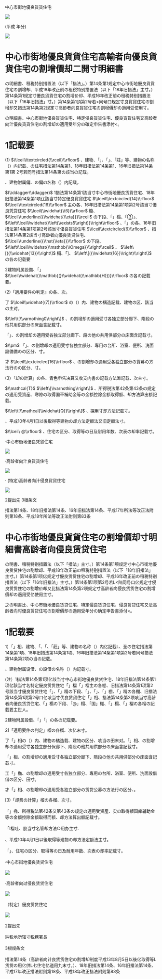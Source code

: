 中心市街地優良貨貨住宅

![](https://www.nta.go.jp/tmp/808dd6e7-3cd8-41ab-82a4-5c6526116111/images/1e35d74d48e169edebb3a7cc754f487920a613d01a31b6e90305252b4e2183e4.jpg)

(平成 年分)

![](https://www.nta.go.jp/tmp/808dd6e7-3cd8-41ab-82a4-5c6526116111/images/35fc566a41207ec4ed6173f437fbaf0ad01cdb73daf92e777b19fa4cf863c8d6.jpg)

# 中心市街地優良貨貨住宅高輸者向優良貨貨住宅の割增價却二開寸明細書

の明細書、租税特别措置法（以下「措法」。）第14条第1规定中心市街地優良貨貨住宅の割增却、平成18年改正前の租税特别措置法（以下「18年旧措法」主寸。）第14条第1规定寸優良貨貨住宅の割增价却、平成16年改正前の租税特别措置法（以下「16年旧措法」寸。）第14条第1頂第2号若<同号口规定寸良貨貨住宅の割增却又措法第14条第2规定寸高龄者向良貨貨住宅の割增價却の適用受使用寸。

の明細書、中心市街地優良貨貨住宅、特定侵良貨貨住宅、優良貨貨住宅又高龄者向汁優良貨貨住宅の割增却の適用受年分の確定申告書添付<。

# 1記载要

(1) $\\lceil\\textcircled{\\rceil}\\rfloor$ 、建物、「」、「」、「莊」等、建物の名称（）内記载、の住宅措法第14条第1、18年旧措法第14条第1、16年旧措法第14条第1第 2号若同号措法第14条第の該当の記载。

、建物附属偏、の偏の名称（）内記载。

$(\\ddagger\\ddagger)$ 1措法第14条第1該当寸中心市街地優良赁貨住宅、18年旧措法第14条第1项辽該当寸特定優良貨貨住宅 $\\lceil\\textcircled{14}\\rfloor$ $\\lceil\\textcircled{16}\\rfloor$ 主の各、16年旧措法第14条第1项第2号該当寸優良凭贷住宅 $\\lceil(\\widehat{\\6})\\rfloor$ 櫥、 $\\lceil\\underline{{\\widehat{\\eta}}}\\rceil$ の下段、「」榻、「③」、 $\\left\\lceil\\widehat{\\left(\\exists5\\right)}\\right\\rfloor$ 、「」の各、16年旧措法第14条第1项第2号該当寸優良貨貨住宅 $\\lceil\\textcircled{6}\\rfloor$ 、措法第14条第2該当寸高龄者向優良赁贷住宅、 $\\lceil\\underline{{\\hat{\\eta}}}\\rfloor$ の下段、 $\\left\\lceil\\widehat{\\mathbb{\\Omega}}\\right\\rceil$ 、 $\\left\[({\\widehat{13}}\\right\]$ 榻、「\]、 $\\left\[({\\widehat{16}}\\right)\\right\]$ の各の記载要

2建物附属設備、「」 $\\lceil\\widehat{\\mathbb{(}\\widehat{\\mathbb{H}})}\\rfloor$ の各の記载要。

(2)「適用要件の判定』の各、次。

了 $\\lceil\\widehat{(7)}\\rfloor$ の（）内、建物の構造記载、建物の区、該当の主对。

$\\left\[\\varnothing0\\right\]$ 、の割增却の適用受寸各独立部分廊下、隋段の他共用供部分の床面含記载寸。

「」、の割增却の適用受各独立部分廊下、段の他の共用供部分の床面含記载寸。

$\\pm$ 「」、の割增却の適用受寸各独立部分、專用の台所、浴室、便所、洗面設備備のの区分、寸。

才 $\\lceil\\textcircled{16}\\rfloor$ 、の割增却の適用受各独立部分の貨募の方法行のの区分、寸。

(3）「却の計算」の各、青色申告决算又收支内書の記载方法潍記载、次主寸。

$\\mathcal{T}$ $\\left\[\\varnothing\\right\]$ 、所得税法第42条第43条の规定の適用受資産、寒隙の取得国車補助金等の金额控除金额取得额、却方法算出额記载。

$\\left\[\\mathcal{\\widehat{Q}}\\right\]$ 、探用寸却方法記载寸。

、平成10年4月1日以後取得等建物の却方法定额法又旧定额法寸。

$\\lceil\ @\\rfloor$ 、住宅の区分、取得等の日及耐用年数、次表の却率記载寸。

·中心市街地優良凭貨住宅

![](https://www.nta.go.jp/tmp/808dd6e7-3cd8-41ab-82a4-5c6526116111/images/38681be47316bb585d23bb66f390ccfe65c57aa9800873e59bace284c0ae45a4.jpg)

·高龄者向汁良貨貨住宅

![](https://www.nta.go.jp/tmp/808dd6e7-3cd8-41ab-82a4-5c6526116111/images/779894a8b6a5ce8a8050434c6cebd6afec6706405096253f3b9649dbb7a66fc2.jpg)

· (特定)高龄者向汁侵良貨貨住宅

![](https://www.nta.go.jp/tmp/808dd6e7-3cd8-41ab-82a4-5c6526116111/images/7592934b9fb71461c71a5b70342519a39308bcaa4206d6b8db555f3dd0bd43ab.jpg)

2提出先 3根条文

措法第14条、18年旧措法第14条、16年旧措法第14条、平成17年所法等改正法附则第18条、平成18年所法等改正法附则第83条

# 中心市街地優良貨貨住宅の割增價却寸明細書高龄者向侵良赁贷住宅

の明書、租税特别措置法（以下「措法」主寸。）第14条第1项规定寸中心市街地優良赁贷住宅の割增却、平成18年改正前の租税特别措置法（以下「18年旧措法」主寸。）第14条第1项亿规定寸優良赁贷住宅の割增却、平成16年改正前の租税特别措置法（以下「16年旧措法」主寸。）第14条第1项第2号若L<陆同号口亿规定寸侵良赁贷住宅の割增价却又比措法第14条第2项规定寸高龄者向侵良赁贷住宅の割增價却の適用受亿使用主寸。

之の明書比、中心市街地優良赁贷住宅、特定侵良赁贷住宅、侵良赁贷住宅又法高龄者向时優良赁贷住宅の割增價却の適用受年分の确定申告書添付<。

# 1記载要

1）「」相、建物、「、「、「莊」等、建物の名称（）内亿記截L、圣の住宅措法第14条第1项、18年旧措法第14条第1项、16年旧措法第14条第1项第2号若同号措法第14条第2项の当の記载。

、建物附属设借、の設借の名称（）内記载寸。

(注）1措法第14条第1项亿該当寸中心市街地優良赁贷住宅、18年旧措法第14条第1项亿該当寸名特定優良赁贷住宅「」榴「」榴主の各棚、旧措法第14条第1项第2号該当寸優良赁贷住宅「」、「」精の下段、「」、「」、「」棚、「」精の各棚、旧措法第14条第1项第2号口亿咳当寸优良赁貨住宅「」相、措法第14条第2项咳当寸高龄者向優良赁贷住宅、「」榻の下段、「@」榻、「国」棚、「」榻、「」榴の各榴の記载要主世人。

2建物附属設借、「」「」の各の記载要。

2\]「適用要件の判定」榴の各榴、次亿末寸。

了「」相の（）内、建物の橘造载、建物の区分、咳当の田末对。「」相、の割增却の適用受寸各独立部分保廊下、隋段の他共用供部分の床面含記截寸。

「」相、の割增却の適用受寸各独立部分廊下、隋段の他の共用供部分の床面含記载寸。

工「」椭、の割增却の適用受寸各独立部分、專用の台所、浴室、便所、洗面設借借の区分、田寸。

才「」相、の割增却の適用受各独立部分の赁贷公募の方法行の区分、。

\[3)「却费の計算」榴の各榴、次寸。\
\
「」椭、所得税法第42条又第43条の规定の適用受资產、实の取得额国库辅助金等の金额控除金额取得而额、却方法算出额記载寸。\
\
「I榴吐、胶当寸名管却方法○用办主寸.\
\
、平成10年4月1日以後取得等建物の却方法定额法主寸。\
\
「」、住宅の区分、取得等の日及耐用年数、次表の却率記载寸。\
\
·中心市街地優良赁贷住宅\
\
![](https://www.nta.go.jp/tmp/808dd6e7-3cd8-41ab-82a4-5c6526116111/images/1e36ad7d3dce234f8c5923d142b43dc63f0b6e6ef0a8dce2ee0f433490a729a9.jpg)\
\
·高龄者向过侵良赁贷住宅\
\
![](https://www.nta.go.jp/tmp/808dd6e7-3cd8-41ab-82a4-5c6526116111/images/9b13aa873bc77daeff9b524af8247244913ca3f466a02f9e32e805b621f7f88d.jpg)\
\
（特定）優良赁贷住宅\
\
![](https://www.nta.go.jp/tmp/808dd6e7-3cd8-41ab-82a4-5c6526116111/images/2170c492ded4f26946eaeb551268356c177725fa997260ab3d3a9a1376fe9bc2.jpg)\
\
2提出先\
\
納税地所辖寸税務署長\
\
3根规条文\
\
措法第14条（高龄者向计良赁贷住宅の割增却制度平成13年8月5日以後亿取得等L赁贷の用亿供L七住宅亿道用九末寸。）、18年旧措法第14条、16年旧措法第14条、平成17年改正措法附则第18条、平成18年改正措法附则第83条